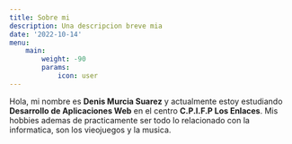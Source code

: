 ```yaml
---
title: Sobre mi
description: Una descripcion breve mia
date: '2022-10-14'
menu:
    main: 
        weight: -90
        params:
            icon: user
---
```


Hola, mi nombre es **Denis Murcia Suarez** y actualmente estoy estudiando **Desarrollo de Aplicaciones Web** en el centro **C.P.I.F.P Los Enlaces**. Mis hobbies ademas de practicamente ser todo lo relacionado con la informatica, son los vieojuegos y la musica.